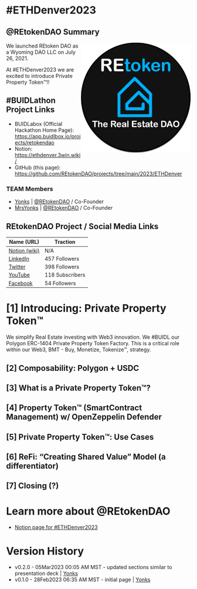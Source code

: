# #ETHDenver2023

## @REtokenDAO Summary

<img src="https://github.com/REtokenDAO/docs/blob/main/.gitbook/assets/logo_REtokenDAO.png" width=300 align=right>

We launched REtoken DAO as a Wyoming DAO LLC on July 26, 2021.

At #ETHDenver2023 we are excited to introduce Private Property Token™!!

## #BUIDLathon Project Links
* BUIDLabox (Official Hackathon Home Page): https://app.buidlbox.io/projects/retokendao
* Notion: https://ethdenver.3win.wiki/
* GitHub (this page): https://github.com/REtokenDAO/projects/tree/main/2023/ETHDenver

### TEAM Members

* [Yonks](https://github.com/YonksTEAM) | [@REtokenDAO](https://github.com/REtokenDAO/) / Co-Founder
* [MrsYonks](https://github.com/MrsYonks) | [@REtokenDAO](https://github.com/REtokenDAO/) / Co-Founder

## REtokenDAO Project / Social Media Links

| Name (URL) | Traction |
| ---------- | -------- |
| [Notion (wiki)](https://retokendao.3win.wiki) | N/A |
| [LinkedIn](https://www.linkedin.com/company/REtokenDAO) | 457 Followers |
| [Twitter](https://twitter.com/REtokenDAO) | 398 Followers |
| [YouTube](https://www.youtube.com/@REtokenDAO) | 118 Subscribers |
| [Facebook](https://www.facebook.com/REtokenDAO) | 54 Followers |

# [1] Introducing: Private Property Token™
We simplify Real Estate investing with Web3 innovation. We #BUIDL our Polygon ERC-1404 Private Property Token Factory. This is a critical role within our Web3, BMT - Buy, Monetize, Tokenize™, strategy.

## [2] Composability: Polygon + USDC


## [3] What is a Private Property Token™?


## [4] Property Token™ (SmartContract Management) w/ OpenZeppelin Defender


## [5] Private Property Token™: Use Cases


## [6] ReFi: “Creating Shared Value” Model (a differentiator)


## [7] Closing (?)

# Learn more about @REtokenDAO
* [Notion page for #ETHDenver2023](https://ethdenver.3win.wiki)

# Version History
* v0.2.0 - 05Mar2023 00:05 AM MST - updated sections similar to presentation deck | [Yonks](https://github.com/YonksTEAM)
* v0.1.0 - 28Feb2023 06:35 AM MST - initial page | [Yonks](https://github.com/YonksTEAM)
